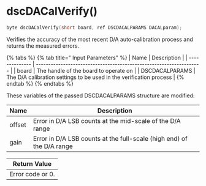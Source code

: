 # dscDACalVerify()

```c
byte dscDACalVerify(short board, ref DSCDACALPARAMS DACALparam);
```

Verifies the accuracy of the most recent D/A auto-calibration process and returns the measured errors.

{% tabs %}
{% tab title=" Input Parameters" %}
| Name           | Description                                                         |
| -------------- | ------------------------------------------------------------------- |
| board          | The handle of the board to operate on                               |
| DSCDACALPARAMS | The D/A calibration settings to be used in the verification process |
{% endtab %}
{% endtabs %}

These variables of the passed DSCDACALPARAMS structure are modified:

| Name   | Description                                                           |
| ------ | --------------------------------------------------------------------- |
| offset | Error in D/A LSB counts at the mid-scale of the D/A range             |
| gain   | Error in D/A LSB counts at the full-scale (high end) of the D/A range |

| Return Value     |
| ---------------- |
| Error code or 0. |
